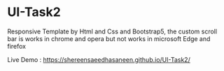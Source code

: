# UI-Task2
Responsive Template by Html and Css and Bootstrap5,
the custom scroll bar is works in chrome and opera but not works in microsoft Edge and firefox

Live Demo : https://shereensaeedhasaneen.github.io/UI-Task2/
